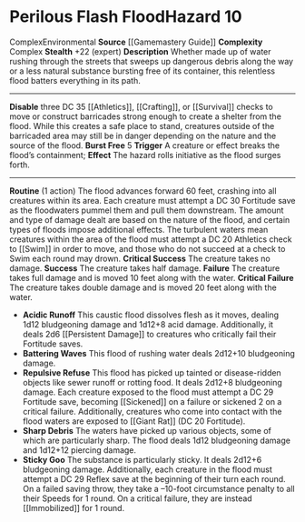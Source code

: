 ﻿---
ac: null
all_resistance: null
complexity: Complex
element: null
fortitude: null
hardness: null
hazard_type: Environmental
hp: null
id: '46'
immunity: null
level: '10'
name: Perilous Flash Flood
rarity: Common
reflex: null
resistance: null
school: null
source: '[[DATABASE/source/Gamemastery Guide|Gamemastery Guide]]'
trait:
- '[[DATABASE/trait/Complex|Complex]]'
- '[[DATABASE/trait/Environmental|Environmental]]'
type: Hazard
weakness: null
will: null

---
# Perilous Flash Flood<span class="item-type">Hazard 10</span>

<span class="item-trait">Complex</span><span class="item-trait">Environmental</span>
**Source** [[Gamemastery Guide]]
**Complexity** Complex
**Stealth** +22 (expert)
**Description** Whether made up of water rushing through the streets that sweeps up dangerous debris along the way or a less natural substance bursting free of its container, this relentless flood batters everything in its path.

---
**Disable** three DC 35 [[Athletics]], [[Crafting]], or [[Survival]] checks to move or construct barricades strong enough to create a shelter from the flood. While this creates a safe place to stand, creatures outside of the barricaded area may still be in danger depending on the nature and the source of the flood.
**Burst Free** <span class="action-icon">5</span> **Trigger** A creature or effect breaks the flood’s containment; **Effect** The hazard rolls initiative as the flood surges forth.

---
**Routine** (1 action) The flood advances forward 60 feet, crashing into all creatures within its area. Each creature must attempt a DC 30 Fortitude save as the floodwaters pummel them and pull them downstream. The amount and type of damage dealt are based on the nature of the flood, and certain types of floods impose additional effects. The turbulent waters mean creatures within the area of the flood must attempt a DC 20 Athletics check to [[Swim]] in order to move, and those who do not succeed at a check to Swim each round may drown.
**Critical Success** The creature takes no damage.
**Success** The creature takes half damage.
**Failure** The creature takes full damage and is moved 10 feet along with the water.
**Critical Failure** The creature takes double damage and is moved 20 feet along with the water.

* **Acidic Runoff** This caustic flood dissolves flesh as it moves, dealing 1d12 bludgeoning damage and 1d12+8 acid damage. Additionally, it deals 2d6 [[Persistent Damage]] to creatures who critically fail their Fortitude saves. 
* **Battering Waves** This flood of rushing water deals 2d12+10 bludgeoning damage. 
* **Repulsive Refuse** This flood has picked up tainted or disease-ridden objects like sewer runoff or rotting food. It deals 2d12+8 bludgeoning damage. Each creature exposed to the flood must attempt a DC 29 Fortitude save, becoming [[Sickened]] on a failure or sickened 2 on a critical failure. Additionally, creatures who come into contact with the flood waters are exposed to [[Giant Rat]] (DC 20 Fortitude). 
* **Sharp Debris** The waters have picked up various objects, some of which are particularly sharp. The flood deals 1d12 bludgeoning damage and 1d12+12 piercing damage. 
* **Sticky Goo** The substance is particularly sticky. It deals 2d12+6 bludgeoning damage. Additionally, each creature in the flood must attempt a DC 29 Reflex save at the beginning of their turn each round. On a failed saving throw, they take a –10-foot circumstance penalty to all their Speeds for 1 round. On a critical failure, they are instead [[Immobilized]] for 1 round.